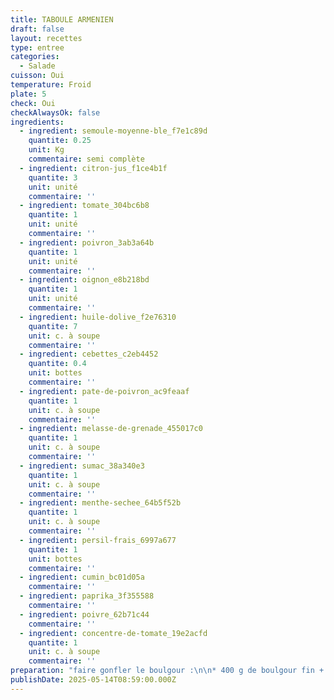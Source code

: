 ```yaml
---
title: TABOULE ARMENIEN
draft: false
layout: recettes
type: entree
categories:
  - Salade
cuisson: Oui
temperature: Froid
plate: 5
check: Oui
checkAlwaysOk: false
ingredients:
  - ingredient: semoule-moyenne-ble_f7e1c89d
    quantite: 0.25
    unit: Kg
    commentaire: semi complète
  - ingredient: citron-jus_f1ce4b1f
    quantite: 3
    unit: unité
    commentaire: ''
  - ingredient: tomate_304bc6b8
    quantite: 1
    unit: unité
    commentaire: ''
  - ingredient: poivron_3ab3a64b
    quantite: 1
    unit: unité
    commentaire: ''
  - ingredient: oignon_e8b218bd
    quantite: 1
    unit: unité
    commentaire: ''
  - ingredient: huile-dolive_f2e76310
    quantite: 7
    unit: c. à soupe
    commentaire: ''
  - ingredient: cebettes_c2eb4452
    quantite: 0.4
    unit: bottes
    commentaire: ''
  - ingredient: pate-de-poivron_ac9feaaf
    quantite: 1
    unit: c. à soupe
    commentaire: ''
  - ingredient: melasse-de-grenade_455017c0
    quantite: 1
    unit: c. à soupe
    commentaire: ''
  - ingredient: sumac_38a340e3
    quantite: 1
    unit: c. à soupe
    commentaire: ''
  - ingredient: menthe-sechee_64b5f52b
    quantite: 1
    unit: c. à soupe
    commentaire: ''
  - ingredient: persil-frais_6997a677
    quantite: 1
    unit: bottes
    commentaire: ''
  - ingredient: cumin_bc01d05a
    commentaire: ''
  - ingredient: paprika_3f355588
    commentaire: ''
  - ingredient: poivre_62b71c44
    commentaire: ''
  - ingredient: concentre-de-tomate_19e2acfd
    quantite: 1
    unit: c. à soupe
    commentaire: ''
preparation: "faire gonfler le boulgour :\n\n* 400 g de boulgour fin + volume équivalent en eau chaude salée (pour le faire gonfler)\n* 12 cl huile d'O\n* 1 c à soupe de concentré de tomate\n* 1 c à soupe de pate de poivron et tomate (achat ds magasin de produits exotiques)\n* 1 oignon haché\n* 1 poivron haché\n* 1 c à café de sel\_ / de poivre / de paprika / de cumin poudre /\_\n* le zeste d'1 citron\n* 1/2 bottes de cébettes\n* 1 tomate\n* 1/2 botte de persil plat\n* jus du citron\n* 1 c à soupe de mélasse de grenade\n* 1 c à café de sumac / de menthe séchée\n* MELANGER LE BOULGOUR, LA PREPARATION CUITE, ET LA PREPARATION CRUE, SALER POIVRER HUILER SI BESOIN\n\nfaire revenir :dans un autre contenant couper e mélanger :\n1/2 bottes de cébettes\n\n* 1 tomate\n\n* 1/2 botte de persil plat\n\n* jus du citron\n\n* 1 c à soupe de mélasse de grenade\n\n* 1 c à café de sumac / de menthe séchée\n\n* MELANGER LE BOULGOUR, LA PREPARATION CUITE, ET LA PREPARATION CRUE, SALER POIVRER HUILER SI BESOIN"
publishDate: 2025-05-14T08:59:00.000Z
---
```

